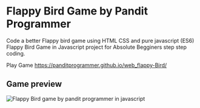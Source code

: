 # Flappy Bird Game by Pandit Programmer
Code a better Flappy bird game using HTML CSS and  pure javascript (ES6)
Flappy Bird Game in Javascript project for Absolute Begginers step step coding.

Play Game https://panditprogrammer.github.io/web_flappy-Bird/

## Game preview
![Flappy Bird game by pandit programmer in javascript](https://user-images.githubusercontent.com/65272533/163714025-cb6d8be1-f8ae-4527-992d-55765cdfee29.png)
